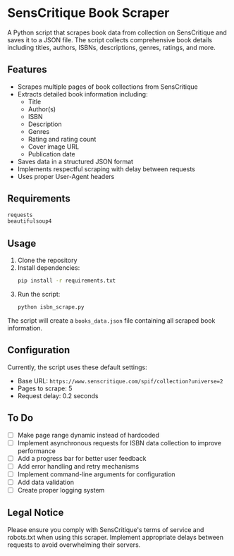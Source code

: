 # SensCritique Book Scraper

A Python script that scrapes book data from collection on SensCritique and saves it to a JSON file. The script collects comprehensive book details including titles, authors, ISBNs, descriptions, genres, ratings, and more.

## Features

- Scrapes multiple pages of book collections from SensCritique
- Extracts detailed book information including:
  - Title
  - Author(s)
  - ISBN
  - Description
  - Genres
  - Rating and rating count
  - Cover image URL
  - Publication date
- Saves data in a structured JSON format
- Implements respectful scraping with delay between requests
- Uses proper User-Agent headers

## Requirements

```python
requests
beautifulsoup4
```

## Usage

1. Clone the repository
2. Install dependencies:
   ```bash
   pip install -r requirements.txt
   ```
3. Run the script:
   ```bash
   python isbn_scrape.py
   ```

The script will create a `books_data.json` file containing all scraped book information.

## Configuration

Currently, the script uses these default settings:
- Base URL: `https://www.senscritique.com/spif/collection?universe=2`
- Pages to scrape: 5
- Request delay: 0.2 seconds

## To Do

- [ ] Make page range dynamic instead of hardcoded
- [ ] Implement asynchronous requests for ISBN data collection to improve performance
- [ ] Add a progress bar for better user feedback
- [ ] Add error handling and retry mechanisms
- [ ] Implement command-line arguments for configuration
- [ ] Add data validation
- [ ] Create proper logging system

## Legal Notice

Please ensure you comply with SensCritique's terms of service and robots.txt when using this scraper. Implement appropriate delays between requests to avoid overwhelming their servers.
